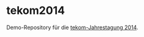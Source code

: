 tekom2014
=========

Demo-Repository für die [tekom-Jahrestagung 2014](http://tagungen.tekom.de/h14/tekom-jahrestagung-2014/).  
